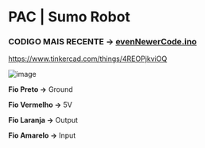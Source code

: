 # PAC | Sumo Robot
### CODIGO MAIS RECENTE -> [evenNewerCode.ino](https://github.com/CodyKoInABox/sumo-robot-PAC/blob/main/evenNewerCode)

https://www.tinkercad.com/things/4REOPjkviOQ

![image](https://user-images.githubusercontent.com/125526050/227752442-9e2bac50-faa9-4ef2-8694-bde24a389990.png)

**Fio Preto ->**  Ground

**Fio Vermelho ->** 5V

**Fio Laranja ->** Output

**Fio Amarelo ->** Input

